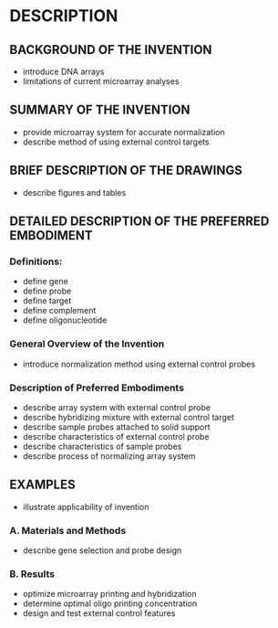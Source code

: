 # DESCRIPTION

## BACKGROUND OF THE INVENTION

- introduce DNA arrays
- limitations of current microarray analyses

## SUMMARY OF THE INVENTION

- provide microarray system for accurate normalization
- describe method of using external control targets

## BRIEF DESCRIPTION OF THE DRAWINGS

- describe figures and tables

## DETAILED DESCRIPTION OF THE PREFERRED EMBODIMENT

### Definitions:

- define gene
- define probe
- define target
- define complement
- define oligonucleotide

### General Overview of the Invention

- introduce normalization method using external control probes

### Description of Preferred Embodiments

- describe array system with external control probe
- describe hybridizing mixture with external control target
- describe sample probes attached to solid support
- describe characteristics of external control probe
- describe characteristics of sample probes
- describe process of normalizing array system

## EXAMPLES

- illustrate applicability of invention

### A. Materials and Methods

- describe gene selection and probe design

### B. Results

- optimize microarray printing and hybridization
- determine optimal oligo printing concentration
- design and test external control features


